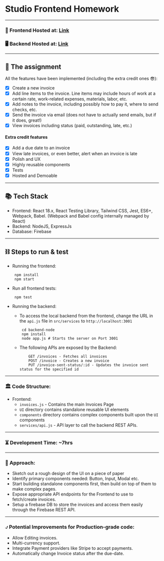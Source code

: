# Studio Frontend Homework

---
### 🧾 Frontend Hosted at: [Link](https://invoices-ui-nik-41c4522bfaa9.herokuapp.com/)
### 🖥️ Backend Hosted at: [Link](https://invoices-api-0433e822781d.herokuapp.com/invoices)

---

## 📝  The assignment

All the features have been implemented (including the extra credit ones 😎):

 - [x] Create a new invoice
 - [x] Add line items to the invoice. Line items may include hours of work at a certain rate, work-related expenses, materials, labor, etc.
 - [x] Add notes to the invoice, including possibly how to pay it, where to send checks, etc.
 - [x] Send the invoice via email (does not have to actually send emails, but if it does, great!)
 - [x] View invoices including status (paid, outstanding, late, etc.)

#### Extra credit features

 - [x] Add a due date to an invoice
 - [x] View late invoices, or even better, alert when an invoice is late
 - [x] Polish and UX
 - [x] Highly reusable components
 - [x] Tests
 - [x] Hosted and Demoable

---

## 📚  Tech Stack

- Frontend: React 18.x, React Testing Library, Tailwind CSS, Jest, ES6+, Webpack, Babel. (Webpack and Babel config internally managed by React)
- Backend: NodeJS, ExpressJs
- Database: Firebase

---
## ⛓️ Steps to run & test

- Running the frontend:
    ```shell
     npm install
     npm start
    ```

- Run all frontend tests: 
    ```
     npm test
    ```

- Running the backend:
  -  To access the local backend from the frontend, change the URL in the `api.js` file in `src/services` to `http://localhost:3001`
        ```shell
         cd backend-node
         npm install
         node app.js # Starts the server on Port 3001
        ```
    - The following APIs are exposed by the Backend:
      ```
          GET /invoices - Fetches all invoices
          POST /invoice - Creates a new invoice
          PUT /invoice-sent-status/:id - Updates the invoice sent status for the specified id
      ```
---

### 🏛️ Code Structure:
- Frontend: 
  - `invoices.js` - Contains the main Invoices Page
  - `UI` directory contains standalone reusable UI elements
  - `components` directory contains complex components built upon the `UI` components
  - `services/api.js` - API layer to call the backend REST APIs.   

---

### ⏳ Development Time: ~7hrs

--- 

### 🤔 Approach:

- Sketch out a rough design of the UI on a piece of paper
- Identify primary components needed: Button, Input, Modal etc.
- Start building standalone components first, then build on top of them to make complex pages.
- Expose appropriate API endpoints for the Frontend to use to fetch/create invoices.
- Setup a firebase DB to store the invoices and access them easily through the Firebase REST API.
---

### ⍻ Potential Improvements for Production-grade code:
- Allow Editing invoices.
- Multi-currency support.
- Integrate Payment providers like Stripe to accept payments.
- Automatically change Invoice status after the due-date.
